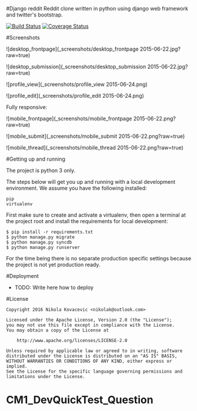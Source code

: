 #Django reddit
Reddit clone written in python using django web framework and twitter's bootstrap.

[![Build Status](https://travis-ci.org/Nikola-K/django_reddit.svg)](https://travis-ci.org/Nikola-K/django_reddit) [![Coverage Status](https://coveralls.io/repos/Nikola-K/django_reddit/badge.svg?branch=master&service=github)](https://coveralls.io/github/Nikola-K/django_reddit?branch=master)

#Screenshots

![desktop_frontpage](_screenshots/desktop_frontpage 2015-06-22.jpg?raw=true)

![desktop_submission](_screenshots/desktop_submission 2015-06-22.jpg?raw=true)

![profile_view](_screenshots/profile_view 2015-06-24.png)

![profile_edit](_screenshots/profile_edit 2015-06-24.png)

Fully responsive:

![mobile_frontpage](_screenshots/mobile_frontpage 2015-06-22.png?raw=true)

![mobile_submit](_screenshots/mobile_submit 2015-06-22.png?raw=true)

![mobile_thread](_screenshots/mobile_thread 2015-06-22.png?raw=true)

#Getting up and running

The project is python 3 only.

The steps below will get you up and running with a local development environment. We assume you have the following installed:

    pip
    virtualenv
    
First make sure to create and activate a virtualenv, then open a terminal at the project root and install the requirements for local development:

    $ pip install -r requirements.txt
    $ python manage.py migrate
    $ python manage.py syncdb
    $ python manage.py runserver
    
For the time being there is no separate production specific settings because the project is not yet production ready.

#Deployment

* TODO: Write here how to deploy

#License

    Copyright 2016 Nikola Kovacevic <nikolak@outlook.com>

    Licensed under the Apache License, Version 2.0 (the "License");
    you may not use this file except in compliance with the License.
    You may obtain a copy of the License at

        http://www.apache.org/licenses/LICENSE-2.0

    Unless required by applicable law or agreed to in writing, software
    distributed under the License is distributed on an "AS IS" BASIS,
    WITHOUT WARRANTIES OR CONDITIONS OF ANY KIND, either express or implied.
    See the License for the specific language governing permissions and
    limitations under the License.



# CM1_DevQuickTest_Question

